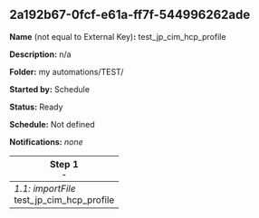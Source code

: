 ## 2a192b67-0fcf-e61a-ff7f-544996262ade

**Name** (not equal to External Key)**:** test_jp_cim_hcp_profile

**Description:** n/a

**Folder:** my automations/TEST/

**Started by:** Schedule

**Status:** Ready

**Schedule:** Not defined

**Notifications:** _none_


| Step 1<br>_<small>-</small>_ |
| --- |
| _1.1: importFile_<br>test_jp_cim_hcp_profile |
